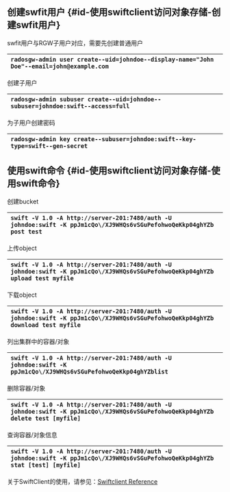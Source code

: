 ## 创建swfit用户 {#id-使用swiftclient访问对象存储-创建swfit用户}

swfit用户与RGW子用户对应，需要先创建普通用户

| `radosgw-admin user create--uid=johndoe--display-name="John Doe"--email=john@example.com` |
| :--- |


创建子用户

| `radosgw-admin subuser create--uid=johndoe--subuser=johndoe:swift--access=full` |
| :--- |


为子用户创建密码

| `radosgw-admin key create--subuser=johndoe:swift--key-type=swift--gen-secret` |
| :--- |


## 使用swift命令 {#id-使用swiftclient访问对象存储-使用swift命令}

创建bucket

| `swift -V 1.0 -A http://server-201:7480/auth -U johndoe:swift -K ppJm1cQo\/XJ9WHQs6vSGuPefohwoQeKkp04ghYZb post test` |
| :--- |


上传object

| `swift -V 1.0 -A http://server-201:7480/auth -U johndoe:swift -K ppJm1cQo\/XJ9WHQs6vSGuPefohwoQeKkp04ghYZb upload test myfile` |
| :--- |


下载object

| `swift -V 1.0 -A http://server-201:7480/auth -U johndoe:swift -K ppJm1cQo\/XJ9WHQs6vSGuPefohwoQeKkp04ghYZb download test myfile` |
| :--- |


列出集群中的容器/对象

| `swift -V 1.0 -A http://server-201:7480/auth -U johndoe:swift -K ppJm1cQo\/XJ9WHQs6vSGuPefohwoQeKkp04ghYZblist` |
| :--- |


删除容器/对象

| `swift -V 1.0 -A http://server-201:7480/auth -U johndoe:swift -K ppJm1cQo\/XJ9WHQs6vSGuPefohwoQeKkp04ghYZb delete test [myfile]` |
| :--- |


查询容器/对象信息

| `swift -V 1.0 -A http://server-201:7480/auth -U johndoe:swift -K ppJm1cQo\/XJ9WHQs6vSGuPefohwoQeKkp04ghYZb stat [test] [myfile]` |
| :--- |




关于SwiftClient的使用，请参见：[Swiftclient Reference](http://docs.openstack.org/cli-reference/swift.html)

